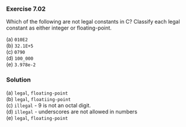 ### Exercise 7.02

Which of the following are not legal constants in C? Classify each legal constant as either integer or floating-point.

(a) `010E2`  
(b) `32.1E+5`  
(c) `0790`  
(d) `100_000`  
(e) `3.978e-2`  

### Solution

(a) `legal`, `floating-point`  
(b) `legal`, `floatiing-point`  
(c) `illegal` - 9 is not an octal digit.  
(d) `illegal` - underscores are not allowed in numbers  
(e) `legal`, `floating-point`  
